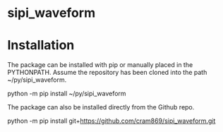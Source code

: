 # sipi_waveform


# Installation
The package can be installed with pip or manually placed in the PYTHONPATH.
Assume the repository has been cloned into the path ~/py/sipi_waveform.

python -m pip install ~/py/sipi_waveform

The package can also be installed directly from the Github repo.  

python -m pip install git+https://github.com/cram869/sipi_waveform.git

